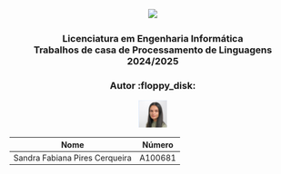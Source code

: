<p align="center">
  <img src='https://upload.wikimedia.org/wikipedia/commons/9/93/EEUMLOGO.png' width="30%" />
</p>

<h3 align="center">Licenciatura em Engenharia Informática <br> Trabalhos de casa de Processamento de Linguagens <br> 2024/2025 </h3>

<h3 align="center"> Autor :floppy_disk: </h2>
<p align="center">
<img src="./picture.png" width="10%" />
</p>

<div align="center">

| Nome                           |  Número |
|--------------------------------|---------|
| Sandra Fabiana Pires Cerqueira | A100681 |

</div>

